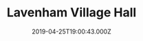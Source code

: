 ---
date: 2019-04-25T19:00:43.000Z
title: Lavenham Village Hall
latitude: 52.10661391162832
longitude: 0.7942392596291887
category: checkin
---